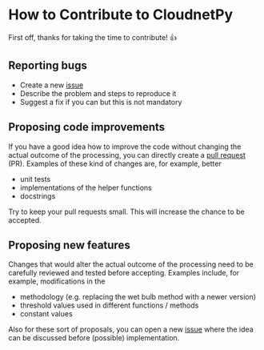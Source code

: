 # How to Contribute to CloudnetPy

First off, thanks for taking the time to contribute! :+1:

Reporting bugs
--------------

* Create a new [issue](https://github.com/actris-cloudnet/cloudnetpy/issues)
* Describe the problem and steps to reproduce it
* Suggest a fix if you can but this is not mandatory

Proposing code improvements
---------------------------

If you have a good idea how to improve the code without changing the actual outcome
of the processing, you can directly create a [pull request](https://github.com/actris-cloudnet/cloudnetpy/pulls) (PR). 
Examples of these kind of changes are, for example, better 

* unit tests
* implementations of the helper functions
* docstrings

Try to keep your pull requests small. This will increase the chance to be accepted.

Proposing new features
----------------------

Changes that would alter the actual outcome of the processing need to be carefully
reviewed and tested before accepting. Examples include, for example, modifications in the

* methodology (e.g. replacing the wet bulb method with a newer version)
* threshold values used in different functions / methods
* constant values

Also for these sort of proposals, you can open a new [issue](https://github.com/actris-cloudnet/cloudnetpy/issues)
where the idea can be discussed before (possible) implementation.
